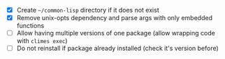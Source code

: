 - [x] Create `~/common-lisp` directory if it does not exist
- [x] Remove unix-opts dependency and parse args with only embedded functions
- [ ] Allow having multiple versions of one package (allow wrapping code with `climes exec`)
- [ ] Do not reinstall if package already installed (check it's version before)